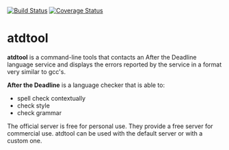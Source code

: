 [![Build Status](https://travis-ci.org/lpenz/atdtool.svg?branch=master)](https://travis-ci.org/lpenz/atdtool)
[![Coverage Status](https://coveralls.io/repos/lpenz/atdtool/badge.svg?branch=master&service=github)](https://coveralls.io/github/lpenz/atdtool?branch=master)

# atdtool

**atdtool** is a command-line tools that contacts an After the Deadline language
service and displays the errors reported by the service in a format very similar
to gcc's.

**After the Deadline** is a language checker that is able to:
- spell check contextually
- check style
- check grammar


The official server is free for personal use. They provide a free server for
commercial use. atdtool can be used with the default server or with a
custom one.


